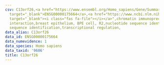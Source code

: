 ```yaml
---
csv: C13orf26,<a href="https://www.ensembl.org/Homo_sapiens/Gene/Summary?db=core;g=ENSG00000175664"
  target="_blank">ENSG00000175664</a>,<a href="https://www.ncbi.nlm.nih.gov/pubmed/22863008"
  target="_blank"><i class="fas fa-file"></i></a>",chromatin immunoprecipitation assay,direct
  interaction,breast epithelium, BPE cell, R2,nucleotide sequence identification,nucleotide
  sequence identification,transcriptional regulation,
data_alias: C13orf26
data_id: ENSG00000175664
data_numevidence: 1
data_species: Homo sapiens
data_taxid: '9606'
title: C13orf26
---
```

